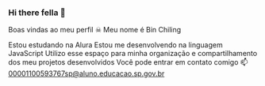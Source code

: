 ### Hi there fella 🐒
Boas vindas ao meu perfil ☠
Meu nome é Bin Chiling

Estou estudando na Alura
Estou me desenvolvendo na linguagem JavaScript
Utilizo esse espaço para minha organização e compartilhamento dos meu projetos desenvolvidos
Você pode entrar em contato comigo 📫
00001100593767sp@aluno.educacao.sp.gov.br




